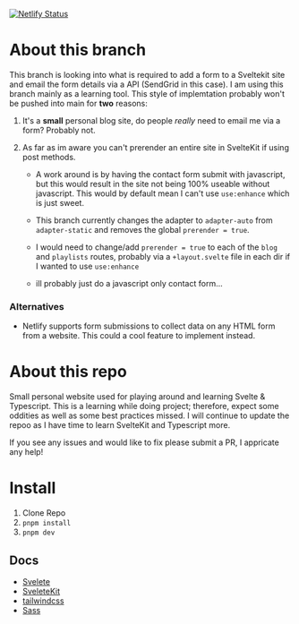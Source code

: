 [![Netlify Status](https://api.netlify.com/api/v1/badges/c07c745f-a17b-46e9-b999-a047d636a163/deploy-status)](https://app.netlify.com/sites/super-mochi-d63e5f/deploys)

# About this branch

This branch is looking into what is required to add a form to a Sveltekit site and email the form details via a API (SendGrid in this case). I am using this branch mainly as a learning tool. This style of implemtation probably won't be pushed into main for **two** reasons:

1. It's a **small** personal blog site, do people _really_ need to email me via a form? Probably not.
2. As far as im aware you can't prerender an entire site in SvelteKit if using post methods.

   - A work around is by having the contact form submit with javascript, but this would result in the site not being 100% useable without javascript. This would by default mean I can't use `use:enhance` which is just sweet.

   - This branch currently changes the adapter to `adapter-auto` from `adapter-static` and removes the global `prerender = true`.

   - I would need to change/add `prerender = true` to each of the `blog` and `playlists` routes, probably via a `+layout.svelte` file in each dir if I wanted to use `use:enhance`
   - ill probably just do a javascript only contact form...

### Alternatives

- Netlify supports form submissions to collect data on any HTML form from a website. This could a cool feature to implement instead.

# About this repo

Small personal website used for playing around and learning Svelte & Typescript. This is a learning while doing project; therefore, expect some oddities as well as some best practices missed. I will continue to update the repoo as I have time to learn SvelteKit and Typescript more.

If you see any issues and would like to fix please submit a PR, I appricate any help!

# Install

1. Clone Repo
2. `pnpm install`
3. `pnpm dev`

## Docs

- [Svelete](https://svelte.dev/docs)
- [SveleteKit](https://kit.svelte.dev/docs/introduction)
- [tailwindcss](https://tailwindcss.com/docs/installation)
- [Sass](https://sass-lang.com/documentation/)
